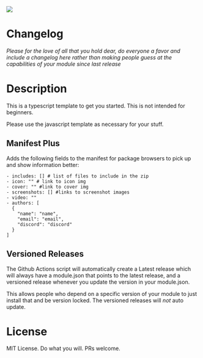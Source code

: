 ![](https://img.shields.io/badge/Foundry-v0.7.9-informational)
<!--- Downloads @ Latest Badge -->
<!--- replace <user>/<repo> with your username/repository -->
<!--- ![Latest Release Download Count](https://img.shields.io/github/downloads/<user>/<repo>/latest/module.zip) -->

<!--- Forge Bazaar Install % Badge -->
<!--- replace <your-module-name> with the `name` in your manifest -->
<!--- ![Forge Installs](https://img.shields.io/badge/dynamic/json?label=Forge%20Installs&query=package.installs&suffix=%25&url=https%3A%2F%2Fforge-vtt.com%2Fapi%2Fbazaar%2Fpackage%2F<your-module-name>&colorB=4aa94a) -->

# Changelog
*Please for the love of all that you hold dear, do everyone a favor and include a changelog here rather than making people guess at the capabilities of your module since last release*

# Description
This is a typescript template to get you started. This is not intended for beginners.

Please use the javascript template as necessary for your stuff.


## Manifest Plus
Adds the following fields to the manifest for package browsers to pick up and show information better: 

```
- includes: [] # list of files to include in the zip
- icon: "" # link to icon img
- cover: "" #link to cover img
- screenshots: [] #links to screenshot images
- video: ""
- authors: [
  {
    "name": "name",
    "email": "email",
    "discord": "discord"
  }
]

```


## Versioned Releases

The Github Actions script will automatically create a Latest release which will always have a module.json that points to the latest release, and a versioned release whenever you update the version in your module.json. 

This allows people who depend on a specific version of your module to just install that and be version locked. The versioned releases will *not* auto update. 


# License
MIT License. Do what you will. PRs welcome. 
